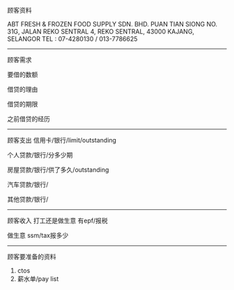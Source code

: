 顾客资料

ABT FRESH & FROZEN FOOD SUPPLY SDN. BHD. PUAN TIAN SIONG NO. 31G, JALAN REKO SENTRAL 4, REKO SENTRAL, 43000 KAJANG, SELANGOR TEL : 07-4280130 / 013-7786625

-----------------
顾客需求


要借的数额

借贷的理由

借贷的期限

之前借贷的经历


--------------
顾客支出
信用卡/银行/limit/outstanding


个人贷款/银行/分多少期

房屋贷款/银行/供了多久/outstanding

汽车贷款/银行/


其他贷款/银行/

-----------
顾客收入
打工还是做生意
有epf/报税

做生意 ssm/tax报多少

-------
顾客要准备的资料
1. ctos
2. 薪水单/pay list





